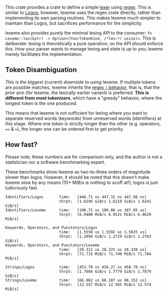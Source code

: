 <!-- Edit note: this is the crate documentation for the lexeme crate! -->

This crate provides a crate to define a simple [lexer] using [regex]. This is
similar to [Logos]; however, lexeme uses the regex crate directly, rather than
implementing its own parsing routines. This makes lexeme much simpler to
maintain than Logos, but sacrifices performance for the simplicity.

lexeme also provides purely the minimal lexing API to the consumer:
`fn Lexeme::lex(&str) -> Option<(YourTokenKind, /*len:*/ usize)>`.
This is deliberate: lexing is theoretically a pure operation, so the API should
enforce this. How your parser wants to manage lexing and state is up to you;
lexeme merely facilitates the implementation.

## Token Disambiguation

*This is the biggest* (current) *downside to using* lexeme. If multiple tokens
are possible matches, lexeme inherits the [regex `|` behavior][alt], that is,
that the *prior* arm (for lexeme, the lexically earlier variant) is preferred.
**This is different from most tokenizers**, which have a "greedy" behavior,
where the longest token is the one produced.

This means that lexeme is not sufficient for lexing where you want to separate
reserved words (keywords) from unreserved words (identifiers) at this stage.
Where one token is strictly longer than the other (e.g. operators, `==` & `=`),
the longer one can be ordered first to get priority.

## How fast?

Please note; these numbers are for comparison only, and the author is not a
statistician nor a software benchmarking expert.

These benchmarks show lexeme as two-to-three orders of magnitude slower than
logos. However, it should be noted that this doesn't make lexeme slow by any
means (10+ MiB/s is nothing to scoff at!); logos is just ludicrously fast.

```text
Identifiers/Logos       time:   [446.71 ns 447.32 ns 447.98 ns]
                        thrpt:  [1.6195 GiB/s 1.6219 GiB/s 1.6241 GiB/s]
Identifiers/Lexeme      time:   [106.71 us 106.86 us 107.05 us]
                        thrpt:  [6.9400 MiB/s 6.9521 MiB/s 6.9620 MiB/s]

Keywords, Operators, and Punctators/Logos
                        time:   [1.5550 us 1.5592 us 1.5635 us]
                        thrpt:  [1.2694 GiB/s 1.2729 GiB/s 1.2763 GiB/s]
Keywords, Operators, and Punctators/Lexeme
                        time:   [28.311 us 28.325 us 28.338 us]
                        thrpt:  [71.715 MiB/s 71.749 MiB/s 71.784 MiB/s]

Strings/Logos           time:   [453.70 ns 456.27 ns 458.70 ns]
                        thrpt:  [1.7684 GiB/s 1.7779 GiB/s 1.7879 GiB/s]
Strings/Lexeme          time:   [66.062 us 66.107 us 66.152 us]
                        thrpt:  [12.557 MiB/s 12.565 MiB/s 12.574 MiB/s]
```

  [alt]: <https://docs.rs/regex/latest/regex/index.html#composites>
  [lexer]: <https://en.wikipedia.org/wiki/Lexical_analysis>
  [Logos]: <https://lib.rs/crates/logos>
  [regex]: <https://lib.rs/crates/regex>
